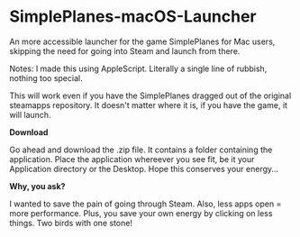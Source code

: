 # SimplePlanes-macOS-Launcher
An more accessible launcher for the game SimplePlanes for Mac users, skipping the need for going into Steam and launch from there.

Notes: I made this using AppleScript. Literally a single line of rubbish, nothing too special. 

This will work even if you have the SimplePlanes dragged out of the original steamapps repository. It doesn't matter where it is, if you have the game, it will launch. 

**Download**

Go ahead and download the .zip file. It contains a folder containing the application. Place the application whereever you see fit, be it your Application directory or the Desktop. Hope this conserves your energy...

**Why, you ask?**

I wanted to save the pain of going through Steam. Also, less apps open = more performance. Plus, you save your own energy by clicking on less things. Two birds with one stone!
